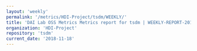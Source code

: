```yaml
---
layout: 'weekly'
permalink: '/metrics/HDI-Project/tsdm/WEEKLY/'
title: 'DAI Lab OSS Metrics Metrics report for tsdm | WEEKLY-REPORT-2018-11-18'
organization: 'HDI-Project'
repository: 'tsdm'
current_date: '2018-11-18'
---
```

